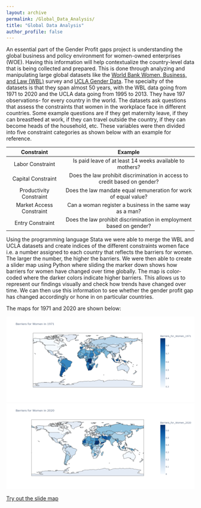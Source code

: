 ```yaml
---
layout: archive
permalink: /Global_Data_Analysis/
title: "Global Data Analysis"
author_profile: false
---
```

An essential part of the Gender Profit gaps project is understanding the global business and policy environment for women-owned enterprises (WOE). Having this information will help contextualize the country-level data that is being collected and prepared. This is done through analyzing and manipulating large global datasets like the [World Bank Women, Business, and Law (WBL)](https://wbl.worldbank.org/en/wbl) survey and [UCLA Gender Data](https://ph.ucla.edu/research/centers/world-policy-analysis-center). The specialty of the datasets is that they span almost 50 years, with the WBL data going from 1971 to 2020 and the UCLA data going from 1995 to 2013. They have 197 observations- for every country in the world. The datasets ask questions that assess the constraints that women in the workplace face in different countries. Some example questions are if they get maternity leave, if they can breastfeed at work, if they can travel outside the country, if they can become heads of the household, etc. These variables were then divided into five constraint categories as shown below with an example for reference.

| Constraint | Example | 
|:------------------------:|:----------------------------------------------------------:|
| Labor Constraint         | Is paid leave of at least 14 weeks available to mothers?   | 
| Capital Constraint       | Does the law prohibit discrimination in access to credit based on gender? |
| Productivity Constraint  | Does the law mandate equal remuneration for work of equal value? | 
| Market Access Constraint | Can a woman register a business in the same way as a man? |
| Entry Constraint         | Does the law prohibit discrimination in employment based on gender? | 


Using the programming language Stata we were able to merge the WBL and UCLA datasets and create indices of the different constraints women face i.e. a number assigned to each country that reflects the barriers for women. The larger the number, the higher the barriers. We were then able to create a slider map using Python where sliding the marker down shows how barriers for women have changed over time globally. The map is color-coded where the darker colors indicate higher barriers. This allows us to represent our findings visually and check how trends have changed over time. We can then use this information to see whether the gender profit gap has changed accordingly or hone in on particular countries.

The maps for 1971 and 2020 are shown below:

<img style="float: center;" src="../images/1971.png">

<img style="float: center;" src="../images/2020.png">

[Try out the slide map](https://gender-profit-gap.vassarspaces.net/wp-content/uploads/2021/07/Indices_SliderMap.html)
